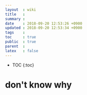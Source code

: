```yaml
---
layout  : wiki
title   : 
summary : 
date    : 2018-09-20 12:53:26 +0900
updated : 2018-09-20 12:53:34 +0900
tags    : 
toc     : true
public  : true
parent  : 
latex   : false
---
```

* TOC
{:toc}

# don't know why 
